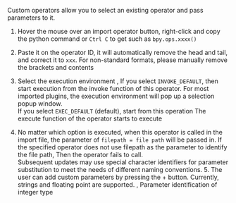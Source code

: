 Custom operators allow you to select an existing operator and pass parameters to it. 
1. Hover the mouse over an import operator button, right-click and copy the python command or `Ctrl C` to get such as `bpy.ops.xxxx()` 

2. Paste it on the operator ID, it will automatically remove the head and tail, and correct it to `xxx`. 
   For non-standard formats, please manually remove the brackets and contents 

3. Select the execution environment , If you select `INVOKE_DEFAULT`, then start execution from the invoke function of this operator. For most imported plugins, the execution environment will pop up a selection popup window.<br> If you select `EXEC_DEFAULT` (default), start from this operation The execute function of the operator starts to execute 

4. No matter which option is executed, when this operator is called in the import file, the parameter of `filepath = file path` will be passed in. If the specified operator does not use filepath as the parameter to identify the file path, Then the operator fails to call.<br> Subsequent updates may use special character identifiers for parameter substitution to meet the needs of different naming conventions. 5. The user can add custom parameters by pressing the + button. Currently, strings and floating point are supported. , Parameter identification of integer type